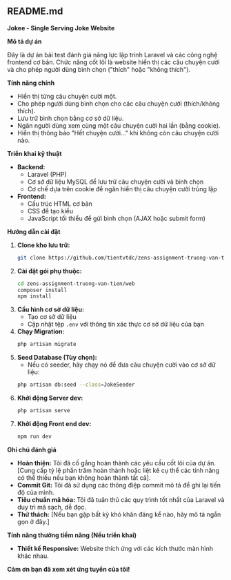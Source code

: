 ## README.md

**Jokee - Single Serving Joke Website**

**Mô tả dự án**

Đây là dự án bài test đánh giá năng lực lập trình Laravel và các công nghệ frontend cơ bản. Chức năng cốt lõi là website hiển thị các câu chuyện cười và cho phép người dùng bình chọn ("thích" hoặc "không thích").

**Tính năng chính**

* Hiển thị từng câu chuyện cười một.
* Cho phép người dùng bình chọn cho các câu chuyện cười (thích/không thích).
* Lưu trữ bình chọn bằng cơ sở dữ liệu.
* Ngăn người dùng xem cùng một câu chuyện cười hai lần (bằng cookie).
* Hiển thị thông báo "Hết chuyện cười..." khi không còn câu chuyện cười nào.

**Triển khai kỹ thuật**

* **Backend:**
    * Laravel (PHP)
    * Cơ sở dữ liệu MySQL để lưu trữ câu chuyện cười và bình chọn
    * Cơ chế dựa trên cookie để ngăn hiển thị câu chuyện cười trùng lặp
* **Frontend:**
    * Cấu trúc HTML cơ bản
    * CSS để tạo kiểu
    * JavaScript tối thiểu để gửi bình chọn (AJAX hoặc submit form)

**Hướng dẫn cài đặt**

1. **Clone kho lưu trữ:**
    ```bash
    git clone https://github.com/tientvtdc/zens-assignment-truong-van-tien
    ```
2. **Cài đặt gói phụ thuộc:**
    ```bash
    cd zens-assignment-truong-van-tien/web
    composer install
    npm install
    ```
3. **Cấu hình cơ sở dữ liệu:**
    * Tạo cơ sở dữ liệu
    * Cập nhật tệp `.env` với thông tin xác thực cơ sở dữ liệu của bạn
4. **Chạy Migration:**
    ```bash
    php artisan migrate
    ```
5. **Seed Database (Tùy chọn):**
    * Nếu có seeder, hãy chạy nó để đưa câu chuyện cười vào cơ sở dữ liệu:
    ```bash
    php artisan db:seed --class=JokeSeeder 
    ```
6. **Khởi động Server dev:**
    ```bash
    php artisan serve
    ```
7. **Khởi động Front end dev:**
    ```bash
    npm run dev
    ```
**Ghi chú đánh giá**

* **Hoàn thiện:** Tôi đã cố gắng hoàn thành các yêu cầu cốt lõi của dự án. [Cung cấp tỷ lệ phần trăm hoàn thành hoặc liệt kê cụ thể các tính năng có thể thiếu nếu bạn không hoàn thành tất cả].
* **Commit Git:** Tôi đã sử dụng các thông điệp commit mô tả để ghi lại tiến độ của mình.
* **Tiêu chuẩn mã hóa:** Tôi đã tuân thủ các quy trình tốt nhất của Laravel và duy trì mã sạch, dễ đọc.
* **Thử thách:** [Nếu bạn gặp bất kỳ khó khăn đáng kể nào, hãy mô tả ngắn gọn ở đây.]

**Tính năng thưởng tiềm năng (Nếu triển khai)**

* **Thiết kế Responsive:** Website thích ứng với các kích thước màn hình khác nhau.

**Cảm ơn bạn đã xem xét ứng tuyển của tôi!**
